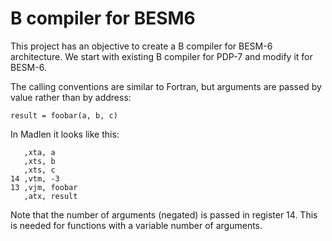 # B compiler for BESM6

This project has an objective to create a B compiler for BESM-6 architecture.
We start with existing B compiler for PDP-7 and modify it for BESM-6.

The calling conventions are similar to Fortran, but arguments are passed
by value rather than by address:

    result = foobar(a, b, c)

In Madlen it looks like this:

       ,xta, a
       ,xts, b
       ,xts, c
    14 ,vtm, -3
    13 ,vjm, foobar
       ,atx, result

Note that the number of arguments (negated) is passed in register 14.
This is needed for functions with a variable number of arguments.
